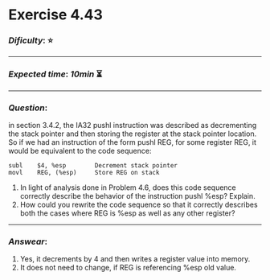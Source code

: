 Exercise 4.43
==============

### ***Dificulty***: :star:

---

### ***Expected time***: ***10min*** :hourglass_flowing_sand:

---

### ***Question***:
in section 3.4.2, the IA32 pushl instruction was described as decrementing the stack pointer and then storing the register at the stack pointer location. So if we had an instruction of the form pushl REG, for some register REG, it would be equivalent to the code sequence:  

```
subl	$4, %esp		Decrement stack pointer
movl	REG, (%esp)		Store REG on stack
```  

1. In light of analysis done in Problem 4.6, does this code sequence correctly describe the behavior of the instruction pushl %esp? Explain.
2. How could you rewrite the code sequence so that it correctly describes both the cases where REG is %esp as well as any other register? 

---  

### ***Answear***:  

1. Yes, it decrements by 4 and then writes a register value into memory.  
2. It does not need to change, if REG is referencing %esp old value.


